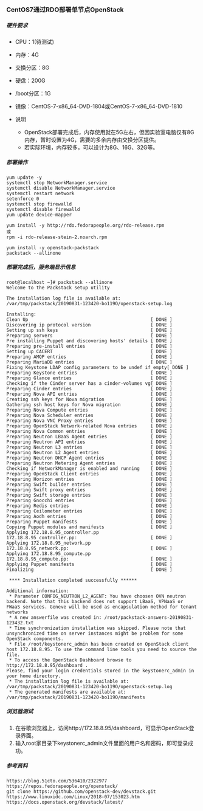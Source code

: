 ### CentOS7通过RDO部署单节点OpenStack ###

##### 硬件要求 

- CPU：1(待测试)
- 内存：4G
- 交换分区：8G
- 硬盘：200G
- /boot分区：1G
- 镜像：CentOS-7-x86_64-DVD-1804或CentOS-7-x86_64-DVD-1810

- 说明
	- OpenStack部署完成后，内存使用就在5G左右，但因实验室电脑仅有8G内存，暂时设置为4G，需要的多余内存由交换分区提供。
	- 若实际环境，内存较多，可以设计为8G、16G、32G等。

##### 部署操作 

	yum update -y
	systemctl stop NetworkManager.service
	systemctl disable NetworkManager.service
	systemctl restart network
	setenforce 0
	systemctl stop firewalld
	systemctl disable firewalld
	yum update device-mapper
	
	yum install -y http://rdo.fedorapeople.org/rdo-release.rpm
	或
	rpm -i rdo-release-stein-2.noarch.rpm
	
	yum install -y openstack-packstack
	packstack --allinone


##### 部署完成后，服务端显示信息 

	root@localhost ~]# packstack --allinone
	Welcome to the Packstack setup utility
	
	The installation log file is available at: /var/tmp/packstack/20190831-123420-bo119O/openstack-setup.log
	
	Installing:
	Clean Up                                             [ DONE ]
	Discovering ip protocol version                      [ DONE ]
	Setting up ssh keys                                  [ DONE ]
	Preparing servers                                    [ DONE ]
	Pre installing Puppet and discovering hosts' details [ DONE ]
	Preparing pre-install entries                        [ DONE ]
	Setting up CACERT                                    [ DONE ]
	Preparing AMQP entries                               [ DONE ]
	Preparing MariaDB entries                            [ DONE ]
	Fixing Keystone LDAP config parameters to be undef if empty[ DONE ]
	Preparing Keystone entries                           [ DONE ]
	Preparing Glance entries                             [ DONE ]
	Checking if the Cinder server has a cinder-volumes vg[ DONE ]
	Preparing Cinder entries                             [ DONE ]
	Preparing Nova API entries                           [ DONE ]
	Creating ssh keys for Nova migration                 [ DONE ]
	Gathering ssh host keys for Nova migration           [ DONE ]
	Preparing Nova Compute entries                       [ DONE ]
	Preparing Nova Scheduler entries                     [ DONE ]
	Preparing Nova VNC Proxy entries                     [ DONE ]
	Preparing OpenStack Network-related Nova entries     [ DONE ]
	Preparing Nova Common entries                        [ DONE ]
	Preparing Neutron LBaaS Agent entries                [ DONE ]
	Preparing Neutron API entries                        [ DONE ]
	Preparing Neutron L3 entries                         [ DONE ]
	Preparing Neutron L2 Agent entries                   [ DONE ]
	Preparing Neutron DHCP Agent entries                 [ DONE ]
	Preparing Neutron Metering Agent entries             [ DONE ]
	Checking if NetworkManager is enabled and running    [ DONE ]
	Preparing OpenStack Client entries                   [ DONE ]
	Preparing Horizon entries                            [ DONE ]
	Preparing Swift builder entries                      [ DONE ]
	Preparing Swift proxy entries                        [ DONE ]
	Preparing Swift storage entries                      [ DONE ]
	Preparing Gnocchi entries                            [ DONE ]
	Preparing Redis entries                              [ DONE ]
	Preparing Ceilometer entries                         [ DONE ]
	Preparing Aodh entries                               [ DONE ]
	Preparing Puppet manifests                           [ DONE ]
	Copying Puppet modules and manifests                 [ DONE ]
	Applying 172.18.8.95_controller.pp
	172.18.8.95_controller.pp:                           [ DONE ]
	Applying 172.18.8.95_network.pp
	172.18.8.95_network.pp:                              [ DONE ]
	Applying 172.18.8.95_compute.pp
	172.18.8.95_compute.pp:                              [ DONE ]
	Applying Puppet manifests                            [ DONE ]
	Finalizing                                           [ DONE ]
	
	 **** Installation completed successfully ******
	
	Additional information:
	 * Parameter CONFIG_NEUTRON_L2_AGENT: You have choosen OVN neutron backend. Note that this backend does not support LBaaS, VPNaaS or FWaaS services. Geneve will be used as encapsulation method for tenant networks
	 * A new answerfile was created in: /root/packstack-answers-20190831-123432.txt
	 * Time synchronization installation was skipped. Please note that unsynchronized time on server instances might be problem for some OpenStack components.
	 * File /root/keystonerc_admin has been created on OpenStack client host 172.18.8.95. To use the command line tools you need to source the file.
	 * To access the OpenStack Dashboard browse to http://172.18.8.95/dashboard .
	Please, find your login credentials stored in the keystonerc_admin in your home directory.
	 * The installation log file is available at: /var/tmp/packstack/20190831-123420-bo119O/openstack-setup.log
	 * The generated manifests are available at: /var/tmp/packstack/20190831-123420-bo119O/manifests

##### 浏览器测试 

1. 在谷歌浏览器上，访问http://172.18.8.95/dashboard，可显示OpenStack登录界面。
2. 输入root家目录下keystonerc_admin文件里面的用户名和密码，即可登录成功。


##### 参考资料

	https://blog.51cto.com/536410/2322977
	https://repos.fedorapeople.org/openstack/
	git clone https://github.com/openstack-dev/devstack.git
	https://www.linuxidc.com/Linux/2018-07/153023.htm
	https://docs.openstack.org/devstack/latest/
